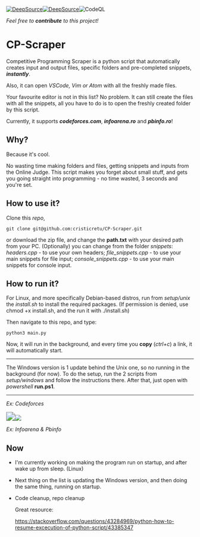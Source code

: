 [![DeepSource](https://deepsource.io/gh/cristicretu/CP-Scraper.svg/?label=resolved+issues)](https://deepsource.io/gh/cristicretu/CP-Scraper/?ref=repository-badge)[![DeepSource](https://deepsource.io/gh/cristicretu/CP-Scraper.svg/?label=active+issues)](https://deepsource.io/gh/cristicretu/CP-Scraper/?ref=repository-badge)![CodeQL](https://github.com/cristicretu/CP-Scraper/workflows/CodeQL/badge.svg)

*Feel free to **contribute** to this project!*

# CP-Scraper

Competitive Programming Scraper is a python script that automatically creates input and output files, specific folders and pre-completed snippets, ***instantly***.

Also, it can open *VSCode, Vim or Atom* with all the freshly made files.

Your favourite editor is not in this list? No problem. It can still create the files with all the snippets, all you have to do is to open the freshly created folder by this script.

Currently, it supports ***codeforces.com***, ***infoarena.ro*** and ***pbinfo.ro***!

## Why?

Because it's cool.

No wasting time making folders and files, getting snippets and inputs from the Online Judge. This script makes you forget about small stuff, and gets you going straight into programming - no time wasted, 3 seconds and you're set.

## How to use it?

Clone this *repo*,

```
git clone git@github.com:cristicretu/CP-Scraper.git
```

 or download the zip file, and change the **path.txt** with your desired path from your PC. (Optionally) you can change from the folder *snippets*:  *headers.cpp* - to use your own headers;  *file_snippets.cpp* - to use your main snippets for file input;  *console_snippets.cpp* -  to use your main snippets for console input.

## How to run it?

For Linux, and more specifically Debian-based distros, run from *setup/unix* the *install.sh* to install the required packages. (If permission is denied, use chmod +x install.sh, and the run it with ./install.sh)

Then navigate to this repo, and type:

```
python3 main.py
```

Now, it will run in the background, and every time you **copy** (*ctrl+c*) a link, it will automatically start.

------

The Windows version is 1 update behind the Unix one, so no running in the background (for now). To do the  setup, run the 2 scripts from *setup/windows* and follow the instructions there. After that, just open with *powershell* **run.ps1**.

------

*Ex: Codeforces*

<img src="https://cdn.discordapp.com/attachments/797485737272541250/800042557769908275/codeforces.gif" style="zoom:150%;" /><img src="https://cdn.discordapp.com/attachments/797485737272541250/800042578388975646/infoarenapbinfo.gif" />

*Ex: Infoarena & Pbinfo*

## Now

- I'm currently working on making the program run on startup, and after wake up from sleep. (Linux)

- Next thing on the list is updating the Windows version, and then doing the same thing, running on startup.

- Code cleanup, repo cleanup

  Great resource: 

  https://stackoverflow.com/questions/43284969/python-how-to-resume-excecution-of-python-script/43385347

